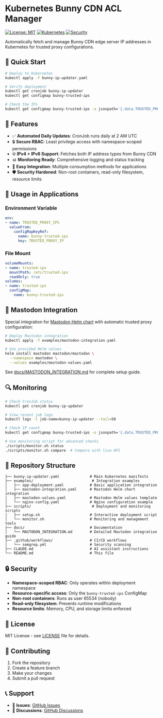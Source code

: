 # Kubernetes Bunny CDN ACL Manager

[![License: MIT](https://img.shields.io/badge/License-MIT-yellow.svg)](https://opensource.org/licenses/MIT)
[![Kubernetes](https://img.shields.io/badge/Kubernetes-v1.19+-blue.svg)](https://kubernetes.io/)
[![Security](https://img.shields.io/badge/Security-RBAC_Enabled-green.svg)](https://kubernetes.io/docs/reference/access-authn-authz/rbac/)

Automatically fetch and manage Bunny CDN edge server IP addresses in Kubernetes for trusted proxy configurations.

## 🚀 Quick Start

```bash
# Deploy to Kubernetes
kubectl apply -f bunny-ip-updater.yaml

# Verify deployment
kubectl get cronjob bunny-ip-updater
kubectl get configmap bunny-trusted-ips

# Check the IPs
kubectl get configmap bunny-trusted-ips -o jsonpath='{.data.TRUSTED_PROXY_IP}' | tr ',' '\n' | head -5
```

## 📖 Features

- ✅ **Automated Daily Updates**: CronJob runs daily at 2 AM UTC
- 🔒 **Secure RBAC**: Least privilege access with namespace-scoped permissions  
- 🌐 **IPv4 + IPv6 Support**: Fetches both IP address types from Bunny CDN
- 📊 **Monitoring Ready**: Comprehensive logging and status tracking
- 🚀 **Easy Integration**: Multiple consumption methods for applications
- 🛡️ **Security Hardened**: Non-root containers, read-only filesystem, resource limits

## 🔧 Usage in Applications

### Environment Variable
```yaml
env:
- name: TRUSTED_PROXY_IPS
  valueFrom:
    configMapKeyRef:
      name: bunny-trusted-ips
      key: TRUSTED_PROXY_IP
```

### File Mount
```yaml
volumeMounts:
- name: trusted-ips
  mountPath: /etc/trusted-ips
  readOnly: true
volumes:
- name: trusted-ips
  configMap:
    name: bunny-trusted-ips
```

## 🐘 Mastodon Integration

Special integration for [Mastodon Helm chart](https://github.com/mastodon/chart) with automatic trusted proxy configuration:

```bash
# Deploy Mastodon integration
kubectl apply -f examples/mastodon-integration.yaml

# Use provided Helm values
helm install mastodon mastodon/mastodon \
  --namespace mastodon \
  --values examples/mastodon-values.yaml
```

See [docs/MASTODON_INTEGRATION.md](docs/MASTODON_INTEGRATION.md) for complete setup guide.

## 🔍 Monitoring

```bash
# Check CronJob status
kubectl get cronjob bunny-ip-updater

# View recent job logs
kubectl logs -l job-name=bunny-ip-updater --tail=50

# Check IP count
kubectl get configmap bunny-trusted-ips -o jsonpath='{.data.TRUSTED_PROXY_IP}' | tr ',' '\n' | wc -l

# Use monitoring script for advanced checks
./scripts/monitor.sh status
./scripts/monitor.sh compare  # Compare with live API
```

## 📁 Repository Structure

```
├── bunny-ip-updater.yaml              # Main Kubernetes manifests
├── examples/                           # Integration examples
│   ├── app-deployment.yaml            # Basic application integration
│   ├── mastodon-integration.yaml      # Mastodon Helm chart integration
│   ├── mastodon-values.yaml           # Mastodon Helm values template
│   └── nginx-config.yaml              # Nginx configuration example
├── scripts/                            # Deployment and monitoring scripts
│   ├── setup.sh                       # Interactive deployment script
│   └── monitor.sh                     # Monitoring and management tools
├── docs/                              # Documentation
│   └── MASTODON_INTEGRATION.md        # Detailed Mastodon integration guide
├── .github/workflows/                 # CI/CD workflows
│   └── semgrep.yml                    # Security scanning
├── CLAUDE.md                          # AI assistant instructions
└── README.md                          # This file
```

## 🔒 Security

- **Namespace-scoped RBAC**: Only operates within deployment namespace
- **Resource-specific access**: Only the `bunny-trusted-ips` ConfigMap
- **Non-root containers**: Runs as user 65534 (nobody)
- **Read-only filesystem**: Prevents runtime modifications
- **Resource limits**: Memory, CPU, and storage limits enforced

## 📝 License

MIT License - see [LICENSE](LICENSE) file for details.

## 🤝 Contributing

1. Fork the repository
2. Create a feature branch
3. Make your changes
4. Submit a pull request

## 📞 Support

- 🐛 **Issues**: [GitHub Issues](https://github.com/nycterent/k8-bunny-acl/issues)
- 💬 **Discussions**: [GitHub Discussions](https://github.com/nycterent/k8-bunny-acl/discussions)
